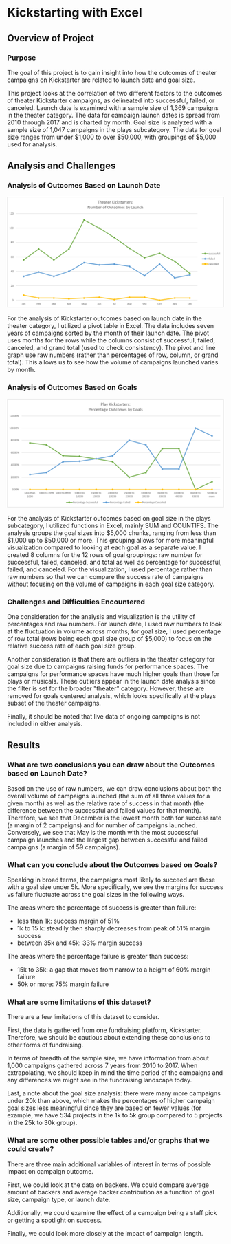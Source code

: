 # Kickstarting with Excel
 
## Overview of Project
 
### Purpose
The goal of this project is to gain insight into how the outcomes of theater campaigns on Kickstarter are related to launch date and goal size.  
 
This project looks at the correlation of two different factors to the outcomes of theater Kickstarter campaigns, as delineated into successful, failed, or canceled. Launch date is examined with a sample size of 1,369 campaigns in the theater category. The data for campaign launch dates is spread from 2010 through 2017 and is charted by month. Goal size is analyzed with a sample size of 1,047 campaigns in the plays subcategory. The data for goal size ranges from under $1,000 to over $50,000, with groupings of $5,000 used for analysis. 
 
## Analysis and Challenges
 
### Analysis of Outcomes Based on Launch Date
![Theater Outcomes by Launch](/Resources/Theater%20Outcomes%20by%20Launch.png)

For the analysis of Kickstarter outcomes based on launch date in the theater category, I utilized a pivot table in Excel. The data includes seven years of campaigns sorted by the month of their launch date. The pivot uses months for the rows while the columns consist of successful, failed, canceled, and grand total (used to check consistency). The pivot and line graph use raw numbers (rather than percentages of row, column, or grand total). This allows us to see how the volume of campaigns launched varies by month.  
 
### Analysis of Outcomes Based on Goals
![Play Outcomes by Goals](/Resources/Play%20Outcomes%20by%20Goals.png)

For the analysis of Kickstarter outcomes based on goal size in the plays subcategory, I utilized functions in Excel, mainly SUM and COUNTIFS. The analysis groups the goal sizes into $5,000 chunks, ranging from less than $1,000 up to $50,000 or more. This grouping allows for more meaningful visualization compared to looking at each goal as a separate value. I created 8 columns for the 12 rows of goal groupings: raw number for successful, failed, canceled, and total as well as percentage for successful, failed, and canceled. For the visualization, I used percentage rather than raw numbers so that we can compare the success rate of campaigns without focusing on the volume of campaigns in each goal size category. 
 
### Challenges and Difficulties Encountered
One consideration for the analysis and visualization is the utility of percentages and raw numbers. For launch date, I used raw numbers to look at the fluctuation in volume across months; for goal size, I used percentage of row total (rows being each goal size group of $5,000) to focus on the relative success rate of each goal size group.   

Another consideration is that there are outliers in the theater category for goal size due to campaigns raising funds for performance spaces. The campaigns for performance spaces have much higher goals than those for plays or musicals. These outliers appear in the launch date analysis since the filter is set for the broader "theater" category. However, these are removed for goals centered analysis, which looks specifically at the plays subset of the theater campaigns.   

Finally, it should be noted that live data of ongoing campaigns is not included in either analysis. 
 
## Results
 
### What are two conclusions you can draw about the Outcomes based on Launch Date?


Based on the use of raw numbers, we can draw conclusions about both the overall volume of campaigns launched (the sum of all three values for a given month) as well as the relative rate of success in that month (the difference between the successful and failed values for that month). Therefore, we see that December is the lowest month both for success rate (a margin of 2 campaigns) and for number of campaigns launched. 
Conversely, we see that May is the month with the most successful campaign launches and the largest gap between successful and failed campaigns (a margin of 59 campaigns). 
 
### What can you conclude about the Outcomes based on Goals?  

Speaking in broad terms, the campaigns most likely to succeed are those with a goal size under 5k. More specifically, we see the margins for success vs failure fluctuate across the goal sizes in the following ways.  
 
The areas where the percentage of success is greater than failure: 
* less than 1k: success margin of 51%
* 1k to 15 k: steadily then sharply decreases from peak of 51% margin success 
* between 35k and 45k: 33% margin success 


The areas where the percentage failure is greater than success:
* 15k to 35k: a gap that moves from narrow to a height of 60% margin failure
* 50k or more: 75% margin failure 
 
 
### What are some limitations of this dataset?
There are a few limitations of this dataset to consider. 

First, the data is gathered from one fundraising platform, Kickstarter. Therefore, we should be cautious about extending these conclusions to other forms of fundraising. 

In terms of breadth of the sample size, we have information from about 1,000 campaigns gathered across 7 years from 2010 to 2017. When extrapolating, we should keep in mind the time period of the campaigns and any differences we might see in the fundraising landscape today.   

Last, a note about the goal size analysis: there were many more campaigns under 20k than above, which makes the percentages of higher campaign goal sizes less meaningful since they are based on fewer values (for example, we have 534 projects in the 1k to 5k group compared to 5 projects in the 25k to 30k group). 
 
### What are some other possible tables and/or graphs that we could create?
There are three main additional variables of interest in terms of possible impact on campaign outcome. 

First, we could look at the data on backers. We could compare average amount of backers and average backer contribution as a function of goal size, campaign type, or launch date.  

Additionally, we could examine the effect of a campaign being a staff pick or getting a spotlight on success.   

Finally, we could look more closely at the impact of campaign length.   

